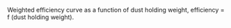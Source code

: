 ﻿Weighted efficiency curve as a function of dust holding weight, efficiency = f (dust holding weight).
